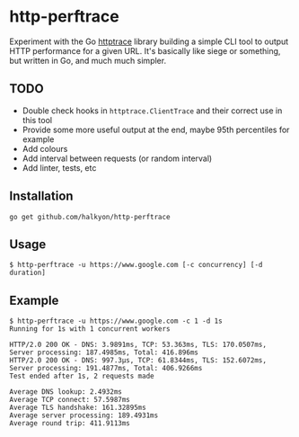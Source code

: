 # http-perftrace

Experiment with the Go [httptrace](https://golang.org/pkg/net/http/httptrace/) library building a simple CLI tool to output
HTTP performance for a given URL. It's basically like siege or something, but written in Go, and much much simpler.

## TODO

* Double check hooks in `httptrace.ClientTrace` and their correct use in this tool
* Provide some more useful output at the end, maybe 95th percentiles for example
* Add colours
* Add interval between requests (or random interval)
* Add linter, tests, etc

## Installation

`go get github.com/halkyon/http-perftrace`

## Usage

`$ http-perftrace -u https://www.google.com [-c concurrency] [-d duration]`

## Example

```
$ http-perftrace -u https://www.google.com -c 1 -d 1s
Running for 1s with 1 concurrent workers

HTTP/2.0 200 OK - DNS: 3.9891ms, TCP: 53.363ms, TLS: 170.0507ms, Server processing: 187.4985ms, Total: 416.896ms
HTTP/2.0 200 OK - DNS: 997.3µs, TCP: 61.8344ms, TLS: 152.6072ms, Server processing: 191.4877ms, Total: 406.9266ms
Test ended after 1s, 2 requests made

Average DNS lookup: 2.4932ms
Average TCP connect: 57.5987ms
Average TLS handshake: 161.32895ms
Average server processing: 189.4931ms
Average round trip: 411.9113ms
```